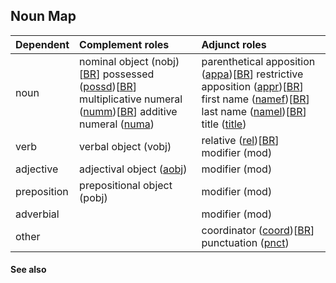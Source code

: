 ## Noun Map ##

| Dependent | Complement roles | Adjunct roles |
|:----------|:-----------------|:--------------|
| noun      | nominal object (nobj)[[BR](BR.md)] possessed ([possd](http://copenhagen-dependency-treebank.googlecode.com/svn/trunk/#_possd))[[BR](BR.md)] multiplicative numeral ([numm](http://copenhagen-dependency-treebank.googlecode.com/svn/trunk/#_numm))[[BR](BR.md)] additive numeral ([numa](http://copenhagen-dependency-treebank.googlecode.com/svn/trunk/#_numa)) | parenthetical apposition ([appa](http://copenhagen-dependency-treebank.googlecode.com/svn/trunk/#_appa))[[BR](BR.md)] restrictive apposition ([appr](http://copenhagen-dependency-treebank.googlecode.com/svn/trunk/#_appr))[[BR](BR.md)] first name ([namef](http://copenhagen-dependency-treebank.googlecode.com/svn/trunk/#_namef))[[BR](BR.md)] last name ([namel](http://copenhagen-dependency-treebank.googlecode.com/svn/trunk/#_namel))[[BR](BR.md)] title ([title](http://copenhagen-dependency-treebank.googlecode.com/svn/trunk/#_title)) |
| verb      | verbal object (vobj) | relative ([rel](http://copenhagen-dependency-treebank.googlecode.com/svn/trunk/verbsT.html#_rel))[[BR](BR.md)] modifier (mod) |
| adjective | adjectival object ([aobj](http://copenhagen-dependency-treebank.googlecode.com/svn/trunk/#_aobj)) | modifier (mod) |
| preposition | prepositional object (pobj) | modifier (mod) |
| adverbial |                  | modifier (mod) |
| other     |                  | coordinator ([coord](http://copenhagen-dependency-treebank.googlecode.com/svn/trunk/miscT.html#_coord))[[BR](BR.md)] punctuation ([pnct](http://copenhagen-dependency-treebank.googlecode.com/svn/trunk/miscT.html#_pnct)) |


#### See also ####

